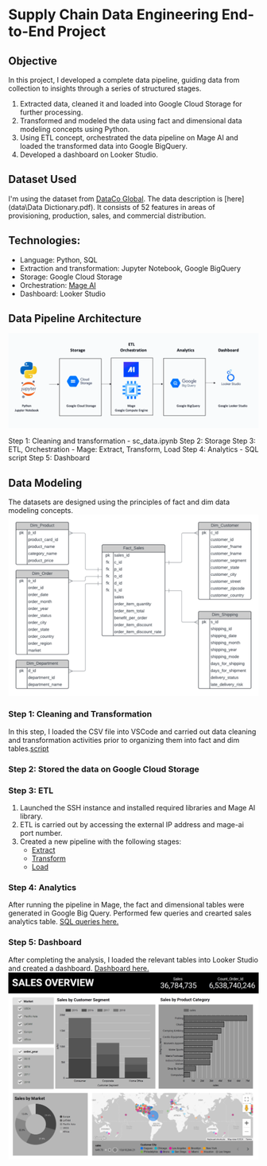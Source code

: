 # Supply Chain Data Engineering End-to-End Project

## Objective

In this project, I developed a complete data pipeline, guiding data from collection to insights through a series of structured stages.       
1. Extracted data, cleaned it and loaded into Google Cloud Storage for further processing.
2. Transformed and modeled the data using fact and dimensional data modeling concepts using Python.
3. Using ETL concept, orchestrated the data pipeline on Mage AI and loaded the transformed data into Google BigQuery.
4. Developed a dashboard on Looker Studio.

## Dataset Used

I'm using the dataset from [DataCo Global](https://data.mendeley.com/datasets/8gx2fvg2k6/5). The data description is [here](data\Data Dictionary.pdf). It consists of 52 features in areas of provisioning, production, sales, and commercial distribution.

## Technologies:

* Language: Python, SQL
* Extraction and transformation: Jupyter Notebook, Google BigQuery
* Storage: Google Cloud Storage
* Orchestration: [Mage AI](https://www.mage.ai/)
* Dashboard: Looker Studio

## Data Pipeline Architecture

![Architecture](https://github.com/srushtii-m/ETL-Analytics/blob/main/images/etl%20pipeline.png)

Step 1: Cleaning and transformation - sc_data.ipynb
Step 2: Storage
Step 3: ETL, Orchestration - Mage: Extract, Transform, Load
Step 4: Analytics - SQL script
Step 5: Dashboard

## Data Modeling
The datasets are designed using the principles of fact and dim data modeling concepts.         
![Modeling](https://github.com/srushtii-m/ETL-Analytics/blob/main/images/sc_datamodel.png)

### Step 1: Cleaning and Transformation
In this step, I loaded the CSV file into VSCode and carried out data cleaning and transformation activities prior to organizing them into fact and dim tables.[script](https://github.com/srushtii-m/ETL-Analytics/blob/main/data_cleaning.ipynb)

### Step 2: Stored the data on Google Cloud Storage

### Step 3: ETL
1. Launched the SSH instance and installed required libraries and Mage AI library.
2. ETL is carried out by accessing the external IP address and mage-ai port number.
3. Created a new pipeline with the following stages:
    * [Extract](https://github.com/srushtii-m/ETL-Analytics/blob/main/Mage/scm_dataloader.py)
    * [Transform](https://github.com/srushtii-m/ETL-Analytics/blob/main/Mage/scm_transformation.py)
    * [Load](https://github.com/srushtii-m/ETL-Analytics/blob/main/Mage/scm_bigquery.py)

### Step 4: Analytics
After running the pipeline in Mage, the fact and dimensional tables were generated in Google Big Query. Performed few queries and crearted sales analytics table. [SQL queries here.](https://github.com/srushtii-m/ETL-Analytics/blob/main/queries.sql)

### Step 5: Dashboard
After completing the analysis, I loaded the relevant tables into Looker Studio and created a dashboard. [Dashboard here.](https://lookerstudio.google.com/s/qMZDCm_iIgA)
![dashboard](https://github.com/srushtii-m/ETL-Analytics/blob/main/images/sales_dashboard.png)
